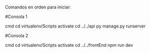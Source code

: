 Comandos en orden para iniciar:

#Consola 1

cmd
cd virtualenv/Scripts
activate
cd ../../api
py manage.py runserver

#Consola 2

cmd
cd virtualenv/Scripts
activate
cd ../../frontEnd
npm run dev